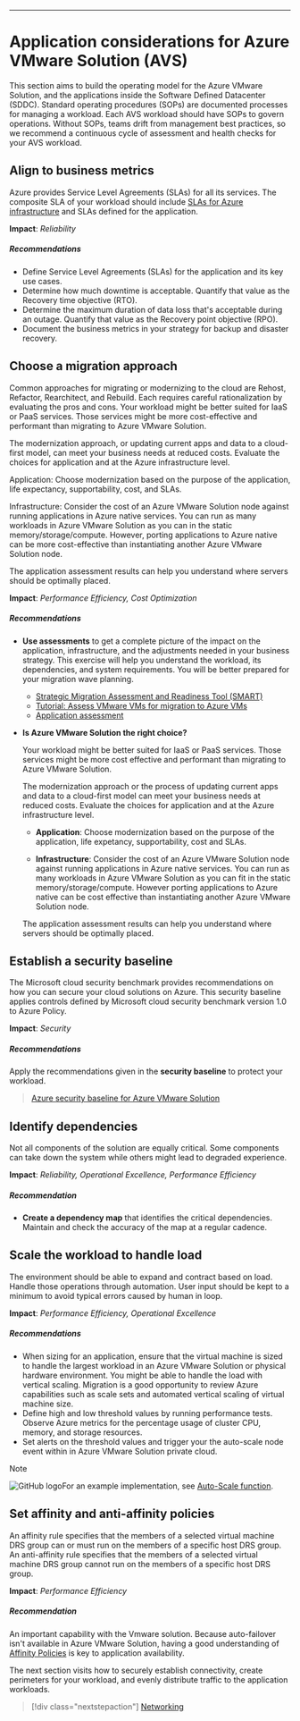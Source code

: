 ---

# Application considerations for Azure VMware Solution (AVS)



This section aims to build the operating model for the Azure VMware Solution, and the applications inside the Software Defined Datacenter (SDDC). Standard operating procedures (SOPs) are documented processes for managing a workload. Each AVS workload should have SOPs to govern operations. Without SOPs, teams drift from management best practices, so we recommend a continuous cycle of assessment and health checks for your AVS workload.


## Align to business metrics

Azure provides Service Level Agreements (SLAs) for all its services. The composite SLA of your workload should include [SLAs for Azure infrastructure]() and SLAs defined for the application.  

**Impact**: _Reliability_


##### Recommendations


- Define Service Level Agreements (SLAs) for the application and its key use cases.
- Determine how much downtime is acceptable. Quantify that value as the 
Recovery time objective (RTO). 
- Determine the maximum duration of data loss that's acceptable during an outage. Quantify that value as the Recovery point objective (RPO).
- Document the business metrics in your strategy for backup and disaster recovery. 

## Choose a migration approach

Common approaches for migrating or modernizing to the cloud are Rehost, Refactor, Rearchitect, and Rebuild. Each requires careful rationalization by evaluating the pros and cons. 
Your workload might be better suited for IaaS or PaaS services. Those services might be more cost-effective and performant than migrating to Azure VMware Solution.

The modernization approach, or updating current apps and data to a cloud-first model, can meet your business needs at reduced costs. Evaluate the choices for application and at the Azure infrastructure level.

Application: Choose modernization based on the purpose of the application, life expectancy, supportability, cost, and SLAs.

Infrastructure: Consider the cost of an Azure VMware Solution node against running applications in Azure native services. You can run as many workloads in Azure VMware Solution as you can in the static memory/storage/compute. However, porting applications to Azure native can be more cost-effective than instantiating another Azure VMware Solution node.

The application assessment results can help you understand where servers should be optimally placed.

**Impact**: _Performance Efficiency, Cost Optimization_

##### Recommendations

- **Use assessments** to get a complete picture of the impact on the application, infrastructure, and the adjustments needed in your business strategy. This exercise will help you  understand the workload, its dependencies, and system requirements. You will be better prepared for your migration wave planning.

    - [Strategic Migration Assessment and Readiness Tool (SMART)](/azure/cloud-adoption-framework/plan/smart-assessment)
    - [Tutorial: Assess VMware VMs for migration to Azure VMs](/azure/migrate/concepts-azure-vmware-solution-assessment-calculation)
    - [Application assessment](/azure/architecture/serverless-quest/application-assessment) 

- **Is Azure VMware Solution the right choice?** 

    Your workload might be better suited for IaaS or PaaS services. Those services might be more cost effective and performant than migrating to Azure VMware Solution.

    The modernization approach or the process of updating current apps and data to a cloud-first model can meet your business needs at reduced costs. Evaluate the choices for application and at the Azure infrastructure level. 
    
    - **Application**: Choose modernization based on the purpose of the application, life expetancy, supportability, cost and SLAs. 

    - **Infrastructure**: Consider the cost of an Azure VMware Solution node against running applications in Azure native services. You can run as many workloads in Azure VMware Solution as you can fit in the static memory/storage/compute. However porting applications to Azure native can be cost effective than instantiating another Azure VMware Solution node. 

    The application assessment results can help you understand where servers should be optimally placed.

## Establish a security baseline

The Microsoft cloud security benchmark provides recommendations on how you can secure your cloud solutions on Azure. This security baseline applies controls defined by Microsoft cloud security benchmark version 1.0 to Azure Policy.

**Impact**: _Security_

##### Recommendations

Apply the recommendations given in the **security baseline** to protect your workload. 

> [Azure security baseline for Azure VMware Solution](/security/benchmark/azure/baselines/azure-vmware-solution-security-baseline)


## Identify dependencies

Not all components of the solution are equally critical. Some components can take down the system while others might lead to degraded experience.

**Impact**: _Reliability, Operational Excellence, Performance Efficiency_

##### Recommendation

- **Create a  dependency map** that identifies the critical dependencies. Maintain and check the accuracy of the map at a regular cadence. 


## Scale the workload to handle load

The environment should be able to expand and contract based on load. Handle those operations through automation. User input should be kept to a minimum to avoid typical errors caused by human in loop.

**Impact**: _Performance Efficiency, Operational Excellence_


##### Recommendations

- When sizing for an application, ensure that the virtual machine is sized to handle the largest workload in an Azure VMware Solution or physical hardware environment. You might be able to handle the load with vertical scaling. Migration is a good opportunity to review Azure capabilities such as scale sets and automated vertical scaling of virtual machine size.
- Define high and low threshold values by running performance tests. Observe Azure metrics for the percentage usage of cluster CPU, memory, and storage resources. 
- Set alerts on the threshold values and trigger your the auto-scale node event within in Azure VMware Solution private cloud. 

> [!NOTE]
> ![GitHub logo](../_images/github.svg)For an example implementation, see [Auto-Scale function](https://github.com/Azure/azure-vmware-solution/tree/main/avs-autoscale).

## Set affinity and anti-affinity policies

An affinity rule specifies that the members of a selected virtual machine DRS group can or must run on the members of a specific host DRS group. An anti-affinity rule specifies that the members of a selected virtual machine DRS group cannot run on the members of a specific host DRS group.

**Impact**: _Performance Efficiency_

##### Recommendation

An important capability with the Vmware solution.  Because auto-failover isn't available in Azure VMware Solution, having a good understanding of [Affinity Policies](https://docs.vmware.com/en/VMware-vSphere/7.0/com.vmware.vsphere.resmgmt.doc/GUID-FF28F29C-8B67-4EFF-A2EF-63B3537E6934.html) is key to application availability.

The next section visits how to securely establish connectivity, create perimeters for your workload, and evenly distribute traffic to the application workloads.

> [!div class="nextstepaction"]
> [Networking](./networking.md)

